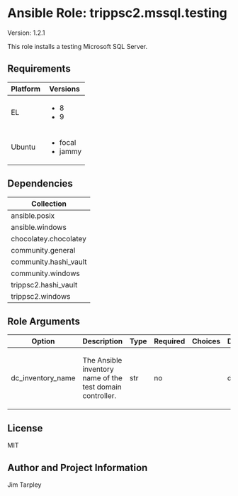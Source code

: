 <!-- BEGIN_ANSIBLE_DOCS -->

# Ansible Role: trippsc2.mssql.testing
Version: 1.2.1

This role installs a testing Microsoft SQL Server.

## Requirements

| Platform | Versions |
| -------- | -------- |
| EL | <ul><li>8</li><li>9</li></ul> |
| Ubuntu | <ul><li>focal</li><li>jammy</li></ul> |

## Dependencies

| Collection |
| ---------- |
| ansible.posix |
| ansible.windows |
| chocolatey.chocolatey |
| community.general |
| community.hashi_vault |
| community.windows |
| trippsc2.hashi_vault |
| trippsc2.windows |

## Role Arguments
|Option|Description|Type|Required|Choices|Default|
|---|---|---|---|---|---|
| dc_inventory_name | <p>The Ansible inventory name of the test domain controller.</p> | str | no |  | dc |


## License
MIT

## Author and Project Information
Jim Tarpley
<!-- END_ANSIBLE_DOCS -->
